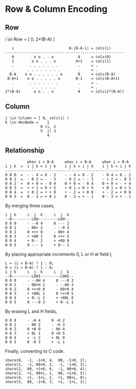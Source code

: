 Row & Column Encoding
=====================

Row
---
i \in Row = [ 0, 2\*(B-A) ]

       i                         B-|B-A-i| = cols(i)      
    ------------------------------------------------------
       0         o o . . o           A     = cols(0)
       1        o o . . . o         A+1    = cols(1)
       .       . . . . . . .         .     = .
       .      . . . . . . . .        .     = .
      B-A    o o . . . . . . o       B     = cols(B-A)
     B-A+1    o o . . . . . o       B-1    = cols(B-A+1)
       .       . . . . . . .         .     = .
       .        . . . . . .          .     = .
    2*(B-A)      o o . . o           A     = cols(2*(B-A))


Column
------

    j \in Column = [ 0, cols(i) )
    k \in HexNode =    1
                    0 (i, 2
                    5  j) 3
                       4


Relationship
------------

              when i < B-A     when i = B-A     when i > B-A
    i j k  =  i j k = i j k    i j k = i j k    i j k = i j k
    ---------------------------------------------------------
    0 0 0  =  - - 4 = 0 - 2    - - 4 = 0 - 2    - 0 4 = 0 - 2
    0 0 1  =  - 0 2 = - - 3    - 0 2 = - - 3    - + 2 = - 0 3
    0 0 2  =  0 + 0 = - 0 4    0 + 0 = - 0 4    0 + 0 = - + 4
    0 0 3  =  + + 1 = 0 + 5    + 0 1 = 0 + 5    + 0 1 = 0 + 5
    0 0 4  =  + 0 2 = + + 0    + - 2 = + 0 0    + - 2 = + 0 0
    0 0 5  =  0 - 3 = + 0 1    0 - 3 = + - 1    0 - 3 = + - 1


By merging three cases,

    i j k     i  j  k     i  j  k
    --0---------L0H---------L0H--
    0 0 0     - --0 4     0 --- 2
    0 0 1     - 00+ 2     - --0 3
    0 0 2     0 +++ 0     - 00+ 4
    0 0 3     + +00 1     0 +++ 5
    0 0 4     + 0-- 2     + +00 0
    0 0 5     0 --- 3     + 0-- 1


By placing appropriate increments 0, L or H at field I,

    L = (i < B-A) ? 1 : 0;
    H = (i > B-A) ? 1 : 0;
    i j k     i  j  k     i  j  k
    --0---------L0HI---------L0HI--
    0 0 0     - --0H 4     0 ---0 2
    0 0 1     - 00+H 2     - --0H 3
    0 0 2     0 +++0 0     - 00+H 4
    0 0 3     + +00L 1     0 +++0 5
    0 0 4     + 0--L 2     + +00L 0
    0 0 5     0 ---0 3     + 0--L 1


By erasing L and H fields,

    0 0 0     - -H 4     0 -0 2
    0 0 1     - 0H 2     - -H 3
    0 0 2     0 +0 0     - 0H 4
    0 0 3     + 0L 1     0 +0 5
    0 0 4     + -L 2     + 0L 0
    0 0 5     0 -0 3     + -L 1


Finally, converting to C code.

    share(0,  -1, -1+H, 4,  00, -1+0, 2);
    share(1,  -1, 00+H, 2,  -1, -1+H, 3);
    share(2,  00, +1+0, 0,  -1, 00+H, 4);
    share(3,  +1, 00+L, 1,  00, +1+0, 5);
    share(4,  +1, -1+L, 2,  +1, 00+L, 0);
    share(5,  00, -1+0, 3,  +1, -1+L, 1);

